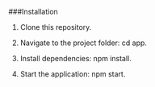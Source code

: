 
###Installation

1. Clone this repository.
   
3. Navigate to the project folder: cd app.
   
5. Install dependencies: npm install.
   
7. Start the application: npm start.
